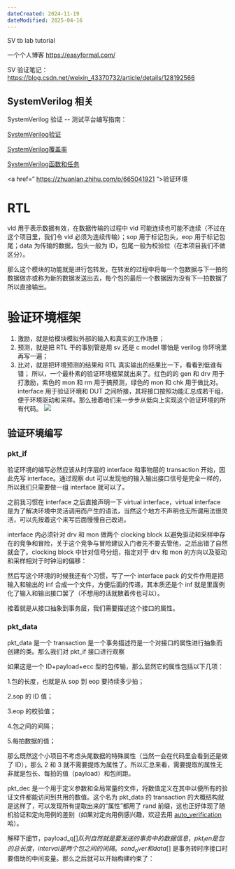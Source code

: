 ```yaml
---
dateCreated: 2024-11-19
dateModified: 2025-04-16
---
```

SV tb lab tutorial

一个个人博客 https://easyformal.com/

SV 验证笔记：https://blog.csdn.net/weixin_43370732/article/details/128192566

## SystemVerilog 相关

SystemVerilog 验证 -- 测试平台编写指南：

[SystemVerilog验证](./src/docs/SystemVerilog验证.pdf)

[SystemVerilog覆盖率](https://mp.weixin.qq.com/s/qVSfcVtxHgKDYzXfEelT8w)

[SystemVerilog函数和任务](https://mp.weixin.qq.com/s/kU7g_u4M2vrh1ZHs9TGcpA)

<a href=“ https://zhuanlan.zhihu.com/p/665041921 “>验证环境</a>

# RTL

vld 用于表示数据有效，在数据传输的过程中 vld 可能连续也可能不连续（不过在这个项目里，我们令 vld 必须为连续传输）；sop 用于标记包头，eop 用于标记包尾；data 为传输的数据，包头一般为 ID，包尾一般为校验位（在本项目我们不做区分）。

那么这个模块的功能就是进行包转发，在转发的过程中将每一个包数据与下一拍的数据做亦或称为新的数据发送出去，每个包的最后一个数据因为没有下一拍数据了所以直接输出。

# 验证环境框架
1. 激励，就是给模块模拟外部的输入和真实的工作场景；
2. 预测，就是把 RTL 干的事别管是用 sv 还是 c model 哪怕是 verilog 你环境里再写一遍；
3. 比对，就是把环境预测的结果和 RTL 真实输出的结果比一下，看看到低谁有错；
所以，一个最朴素的验证环境框架就出来了。红色的的 gen 和 drv 用于打激励，紫色的 mon 和 rm 用于搞预测，绿色的 mon 和 chk 用于做比对。interface 用于验证环境和 DUT 之间桥接，其将接口按照功能汇总成若干组，便于环境驱动和采样。那么接着咱们来一步步从低向上实现这个验证环境的所有代码。
![](验证环境框架.jpg)

## 验证环境编写
### pkt_if

验证环境的编写必然应该从时序层的 interface 和事物层的 transaction 开始，因此先写 interface。通过观察 dut 可以发现他的输入输出接口信号是完全一样的，所以我们只需要做一组 interface 就可以了。

之前我习惯在 interface 之后直接声明一下 virtual interface，virtual interface 是为了解决环境中灵活调用而产生的语法，当然这个地方不声明也无所谓用法很灵活，可以先按着这个来写后面慢慢自己改进。

interface 内必须针对 drv 和 mon 做两个 clocking block 以避免驱动和采样中存在的竞争和冒险，关于这个竞争与冒险建议入门者先不要去管他，之后出错了自然就会了。clocking block 中针对信号分组，指定对于 drv 和 mon 的方向以及驱动和采样相对于时钟沿的偏移：

然后写这个环境的时候我还有个习惯，写了一个 interface pack 的文件作用是把输入和输出的 inf 合成一个文件，方便后面的传递，其本质还是个 inf 就是里面例化了输入和输出接口罢了（不想用的话就散着传也可以）。

接着就是从接口抽象到事务层，我们需要描述这个接口的属性。

### pkt_data

pkt_data 是一个 transaction 是一个事务描述符是一个对接口的属性进行抽象而创建的类。那么我们对 pkt_if 接口进行观察

如果这是一个 ID+payload+ecc 型的包传输，那么显然它的属性包括以下几项：

1.包的长度，也就是从 sop 到 eop 要持续多少拍；

2.sop 的 ID 值；

3.eop 的校验值；

4.包之间的间隔；

5.每拍数据的值；

那么既然这个小项目不考虑头尾数据的特殊属性（当然一会在代码里会看到还是做了 ID），那么 2 和 3 就不需要提炼为属性了。所以汇总来看，需要提取的属性无非就是包长、每拍的值（payload）和包间距。

pkt_dec 是一个用于定义参数和全局常量的文件，将数值定义在其中以便所有的验证文件都能访问到共用的数值。这个名为 pkt_data 的 transaction 的大概结构就是这样了，可以发现所有提取出来的“属性”都用了 rand 前缀，这也正好体现了随机验证和定向用例的差别（如果对定向用例感兴趣，欢迎去用 [auto_verification](https://link.zhihu.com/?target=https%3A//gitee.com/gjm9999/auto_verification) 哈）。

解释下细节，payload_q[$]队列自然就是要发送的事务中的数据信息，pkt_len是包的总长度，interval是两个包之间的间隔。send_over和data[$] 是事务转时序接口时要借助的中间变量。那么之后就可以开始构建约束了：
